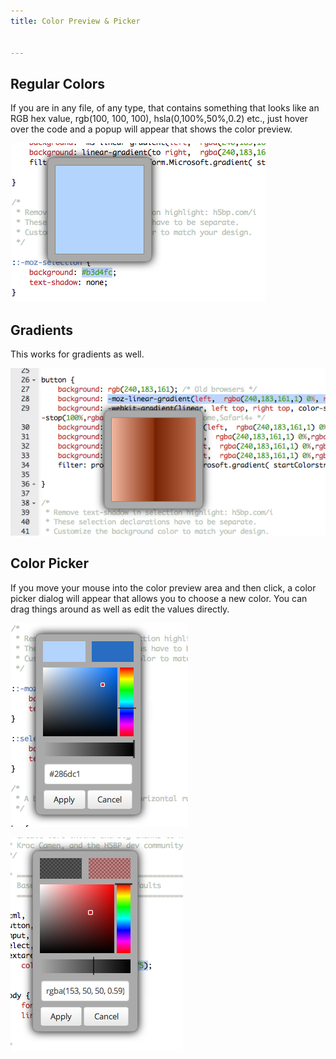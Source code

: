```yaml
---
title: Color Preview & Picker


---
```


## Regular Colors
If you are in any file, of any type, that contains something that looks like an RGB hex value, rgb(100, 100, 100), hsla(0,100%,50%,0.2) etc., just hover over the code and a popup will appear that shows the color preview.

![authtoken](/img/color-preview.png)


## Gradients
This works for gradients as well.

![authtoken](/img/gradient-preview.png)

## Color Picker
If you move your mouse into the color preview area and then click, a color picker dialog will appear that allows you to choose a new color. You can drag things around as well as edit the values directly.

![authtoken](/img/picker-1.png)

![authtoken](/img/picker-2.png)

